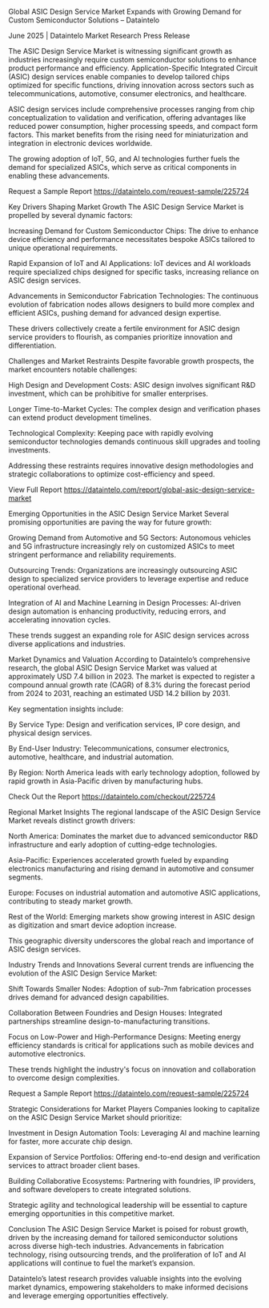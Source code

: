 Global ASIC Design Service Market Expands with Growing Demand for Custom Semiconductor Solutions – Dataintelo

June 2025 | Dataintelo Market Research Press Release

The ASIC Design Service Market is witnessing significant growth as industries increasingly require custom semiconductor solutions to enhance product performance and efficiency. Application-Specific Integrated Circuit (ASIC) design services enable companies to develop tailored chips optimized for specific functions, driving innovation across sectors such as telecommunications, automotive, consumer electronics, and healthcare.

ASIC design services include comprehensive processes ranging from chip conceptualization to validation and verification, offering advantages like reduced power consumption, higher processing speeds, and compact form factors. This market benefits from the rising need for miniaturization and integration in electronic devices worldwide.

The growing adoption of IoT, 5G, and AI technologies further fuels the demand for specialized ASICs, which serve as critical components in enabling these advancements.

Request a Sample Report
https://dataintelo.com/request-sample/225724

Key Drivers Shaping Market Growth
The ASIC Design Service Market is propelled by several dynamic factors:

Increasing Demand for Custom Semiconductor Chips: The drive to enhance device efficiency and performance necessitates bespoke ASICs tailored to unique operational requirements.

Rapid Expansion of IoT and AI Applications: IoT devices and AI workloads require specialized chips designed for specific tasks, increasing reliance on ASIC design services.

Advancements in Semiconductor Fabrication Technologies: The continuous evolution of fabrication nodes allows designers to build more complex and efficient ASICs, pushing demand for advanced design expertise.

These drivers collectively create a fertile environment for ASIC design service providers to flourish, as companies prioritize innovation and differentiation.

Challenges and Market Restraints
Despite favorable growth prospects, the market encounters notable challenges:

High Design and Development Costs: ASIC design involves significant R&D investment, which can be prohibitive for smaller enterprises.

Longer Time-to-Market Cycles: The complex design and verification phases can extend product development timelines.

Technological Complexity: Keeping pace with rapidly evolving semiconductor technologies demands continuous skill upgrades and tooling investments.

Addressing these restraints requires innovative design methodologies and strategic collaborations to optimize cost-efficiency and speed.

View Full Report
https://dataintelo.com/report/global-asic-design-service-market

Emerging Opportunities in the ASIC Design Service Market
Several promising opportunities are paving the way for future growth:

Growing Demand from Automotive and 5G Sectors: Autonomous vehicles and 5G infrastructure increasingly rely on customized ASICs to meet stringent performance and reliability requirements.

Outsourcing Trends: Organizations are increasingly outsourcing ASIC design to specialized service providers to leverage expertise and reduce operational overhead.

Integration of AI and Machine Learning in Design Processes: AI-driven design automation is enhancing productivity, reducing errors, and accelerating innovation cycles.

These trends suggest an expanding role for ASIC design services across diverse applications and industries.

Market Dynamics and Valuation
According to Dataintelo’s comprehensive research, the global ASIC Design Service Market was valued at approximately USD 7.4 billion in 2023. The market is expected to register a compound annual growth rate (CAGR) of 8.3% during the forecast period from 2024 to 2031, reaching an estimated USD 14.2 billion by 2031.

Key segmentation insights include:

By Service Type: Design and verification services, IP core design, and physical design services.

By End-User Industry: Telecommunications, consumer electronics, automotive, healthcare, and industrial automation.

By Region: North America leads with early technology adoption, followed by rapid growth in Asia-Pacific driven by manufacturing hubs.

Check Out the Report
https://dataintelo.com/checkout/225724

Regional Market Insights
The regional landscape of the ASIC Design Service Market reveals distinct growth drivers:

North America: Dominates the market due to advanced semiconductor R&D infrastructure and early adoption of cutting-edge technologies.

Asia-Pacific: Experiences accelerated growth fueled by expanding electronics manufacturing and rising demand in automotive and consumer segments.

Europe: Focuses on industrial automation and automotive ASIC applications, contributing to steady market growth.

Rest of the World: Emerging markets show growing interest in ASIC design as digitization and smart device adoption increase.

This geographic diversity underscores the global reach and importance of ASIC design services.

Industry Trends and Innovations
Several current trends are influencing the evolution of the ASIC Design Service Market:

Shift Towards Smaller Nodes: Adoption of sub-7nm fabrication processes drives demand for advanced design capabilities.

Collaboration Between Foundries and Design Houses: Integrated partnerships streamline design-to-manufacturing transitions.

Focus on Low-Power and High-Performance Designs: Meeting energy efficiency standards is critical for applications such as mobile devices and automotive electronics.

These trends highlight the industry's focus on innovation and collaboration to overcome design complexities.

Request a Sample Report
https://dataintelo.com/request-sample/225724

Strategic Considerations for Market Players
Companies looking to capitalize on the ASIC Design Service Market should prioritize:

Investment in Design Automation Tools: Leveraging AI and machine learning for faster, more accurate chip design.

Expansion of Service Portfolios: Offering end-to-end design and verification services to attract broader client bases.

Building Collaborative Ecosystems: Partnering with foundries, IP providers, and software developers to create integrated solutions.

Strategic agility and technological leadership will be essential to capture emerging opportunities in this competitive market.

Conclusion
The ASIC Design Service Market is poised for robust growth, driven by the increasing demand for tailored semiconductor solutions across diverse high-tech industries. Advancements in fabrication technology, rising outsourcing trends, and the proliferation of IoT and AI applications will continue to fuel the market’s expansion.

Dataintelo’s latest research provides valuable insights into the evolving market dynamics, empowering stakeholders to make informed decisions and leverage emerging opportunities effectively.
